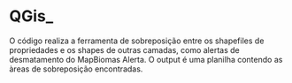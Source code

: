 # QGis_
 O código realiza a ferramenta de sobreposição entre os shapefiles de propriedades e os shapes de outras camadas, como alertas de desmatamento do MapBiomas Alerta. O output é uma planilha contendo as àreas de sobreposição encontradas.

